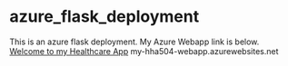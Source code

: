 # azure_flask_deployment
This is an azure flask deployment. My Azure Webapp link is below.
[Welcome to my Healthcare App](my-hha504-webapp.azurewebsites.net) 
my-hha504-webapp.azurewebsites.net 
